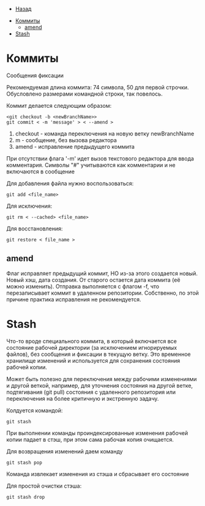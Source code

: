 * [Назад](Readme.md)

- [Коммиты](#коммиты)
  - [amend](#amend)
- [Stash](#stash)

# Коммиты

Сообщения фиксации

Рекомендуемая длина коммита: 74 символа, 50 для первой строчки. Обусловлено размерами командной строки, так повелось.

Коммит делается следующим образом:

```
<git checkout -b <newBranchName>>
git commit < -m 'message' > < --amend >
```

1. checkout - команда переключения на новую ветку newBranchName
2. m - сообщение, без вызова редактора
3. amend - исправление предыдущего коммита

При отсутствии флага '-m' идет вызов текстового редактора для ввода комментария.
Символы "#" учитываются как комментарии и не включаются в сообщение

Для добавления файла нужно воспользоваться:

```
git add <file_name>
```

Для исключения:

```
git rm < --cached> <file_name>
```

Для восстановления:

```
git restore < file_name >
```

## amend

Флаг исправляет предыдущий коммит, НО из-за этого создается новый. Новый хэш, дата создания. От старого остается дата коммита (её можно изменить). Отправка выполняется с флагом -f, что перезаписывает коммит в удаленном репозитории. Собственно, по этой причине практика исправления не рекомендуется.

# Stash

Что-то вроде специального коммита, в который включается все состояние рабочей директории (за исключением игнорируемых файлов), без сообщения и фиксации в текущую ветку. Это временное хранилище изменений и используется для сохранения состояния рабочей копии.

Может быть полезно для переключения между рабочими изменениями и другой веткой, например, для уточнения состояния на другой ветке, подтягивания (git pull) состояния с удаленного репозитория или переключения на более критичную и экстренную задачу.

Колдуется командой:

```
git stash
```

При выполнении команды проиндексированные изменения рабочей копии падает в стэш, при этом сама рабочая копия очищается.

Для возвращения изменений даем команду

```
git stash pop
```

Команда извлекает изменения из стэша и сбрасывает его состояние

Для простой очистки стэша:

```
git stash drop
```
